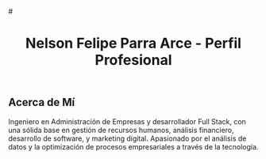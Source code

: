 #<header> <h1>Nelson Felipe Parra Arce - Perfil Profesional </h1> </header>

## Acerca de Mí
Ingeniero en Administración de Empresas y desarrollador Full Stack, con una sólida base en gestión de recursos humanos, análisis financiero, desarrollo de software, y marketing digital. Apasionado por el análisis de datos y la optimización de procesos empresariales a través de la tecnología.





<!--
**Nelsonparraarce/nelsonparraarce** is a ✨ _special_ ✨ repository because its `README.md` (this file) appears on your GitHub profile.

Here are some ideas to get you started:

- 🔭 I’m currently working on ...
- 🌱 I’m currently learning ...
- 👯 I’m looking to collaborate on ...
- 🤔 I’m looking for help with ...
- 💬 Ask me about ...
- 📫 How to reach me: ...
- 😄 Pronouns: ...
- ⚡ Fun fact: ...
-->

